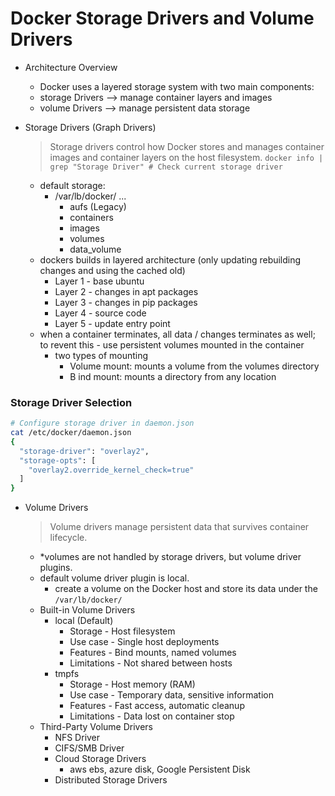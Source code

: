 # Docker Storage Drivers and Volume Drivers

* Architecture Overview
    * Docker uses a layered storage system with two main components:
    * storage Drivers --> manage container layers and images
    * volume Drivers --> manage persistent data storage

* Storage Drivers (Graph Drivers)
    > Storage drivers control how Docker stores and manages container images and container layers on the host filesystem.
    `docker info | grep "Storage Driver" # Check current storage driver`
    * default storage:
        * /var/lb/docker/ ...
            * aufs (Legacy)
            * containers
            * images
            * volumes
            * data_volume 
    * dockers builds in layered architecture (only updating rebuilding changes and using the cached old)
        * Layer 1 - base ubuntu
        * Layer 2 - changes in apt packages
        * Layer 3 - changes in pip packages
        * Layer 4 - source code
        * Layer 5 - update entry point
    * when a container terminates, all data / changes terminates as well; to revent this - use persistent volumes mounted in the container
        * two types of mounting
            * Volume mount:  mounts a volume from the volumes directory 
            * B ind mount:  mounts a directory from any location
### Storage Driver Selection
```bash
# Configure storage driver in daemon.json
cat /etc/docker/daemon.json
{
  "storage-driver": "overlay2",
  "storage-opts": [
    "overlay2.override_kernel_check=true"
  ]
}
```

* Volume Drivers
    > Volume drivers manage persistent data that survives container lifecycle.
    * *volumes are not handled by storage drivers, but volume driver plugins.
    * default volume driver plugin is local.
        * create a volume on the Docker host and store its data under the `/var/lb/docker/`
    * Built-in Volume Drivers   
        * local (Default)
            * Storage - Host filesystem
            * Use case - Single host deployments
            * Features - Bind mounts, named volumes
            * Limitations - Not shared between hosts
        * tmpfs
            * Storage - Host memory (RAM)
            * Use case - Temporary data, sensitive information
            * Features - Fast access, automatic cleanup
            * Limitations - Data lost on container stop
    * Third-Party Volume Drivers
        * NFS Driver
        * CIFS/SMB Driver
        * Cloud Storage Drivers
            * aws ebs, azure disk, Google Persistent Disk
        * Distributed Storage Drivers

